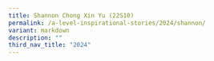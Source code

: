 ```yaml
---
title: Shannon Chong Xin Yu (22S10)
permalink: /a-level-inspirational-stories/2024/shannon/
variant: markdown
description: ""
third_nav_title: "2024"
---
```

